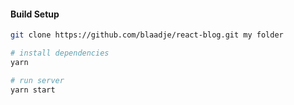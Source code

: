 
#### Build Setup

``` bash
git clone https://github.com/blaadje/react-blog.git my folder

# install dependencies
yarn

# run server
yarn start

```

